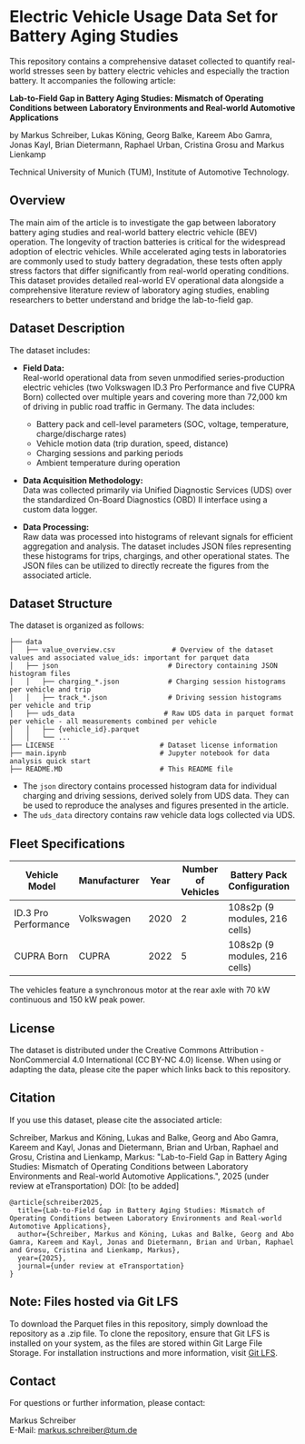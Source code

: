 # Electric Vehicle Usage Data Set for Battery Aging Studies

This repository contains a comprehensive dataset collected to quantify real-world stresses seen by battery electric vehicles and especially the traction battery.
It accompanies the following article:

**Lab-to-Field Gap in Battery Aging Studies: Mismatch of Operating Conditions between Laboratory Environments and Real-world Automotive Applications**

by Markus Schreiber, Lukas Köning, Georg Balke, Kareem Abo Gamra, Jonas Kayl, Brian Dietermann, Raphael Urban, Cristina Grosu and Markus Lienkamp

Technical University of Munich (TUM), Institute of Automotive Technology.

## Overview

The main aim of the article is to investigate the gap between laboratory battery aging studies and real-world battery electric vehicle (BEV) operation.
The longevity of traction batteries is critical for the widespread adoption of electric vehicles. While accelerated aging tests in laboratories are commonly used to study battery degradation, these tests often apply stress factors that differ significantly from real-world operating conditions. This dataset provides detailed real-world EV operational data alongside a comprehensive literature review of laboratory aging studies, enabling researchers to better understand and bridge the lab-to-field gap.


## Dataset Description

The dataset includes:

- **Field Data:**  
  Real-world operational data from seven unmodified series-production electric vehicles (two Volkswagen ID.3 Pro Performance and five CUPRA Born) collected over multiple years and covering more than 72,000 km of driving in public road traffic in Germany. The data includes:
  - Battery pack and cell-level parameters (SOC, voltage, temperature, charge/discharge rates)
  - Vehicle motion data (trip duration, speed, distance)
  - Charging sessions and parking periods
  - Ambient temperature during operation

- **Data Acquisition Methodology:**  
  Data was collected primarily via Unified Diagnostic Services (UDS) over the standardized On-Board Diagnostics (OBD) II interface using a custom data logger.

- **Data Processing:**  
  Raw data was processed into histograms of relevant signals for efficient aggregation and analysis. The dataset includes JSON files representing these histograms for trips, chargings, and other operational states. The JSON files can be utilized to directly recreate the figures from the associated article.


## Dataset Structure

The dataset is organized as follows:

```
├── data
│   ├── value_overview.csv              # Overview of the dataset values and associated value_ids: important for parquet data
│   ├── json                           # Directory containing JSON histogram files
│   │   ├── charging_*.json            # Charging session histograms per vehicle and trip
│   │   ├── track_*.json               # Driving session histograms per vehicle and trip
│   ├── uds_data                      # Raw UDS data in parquet format per vehicle - all measurements combined per vehicle
│   │   ├── {vehicle_id}.parquet
│   │   └── ...
├── LICENSE                          # Dataset license information
├── main.ipynb                       # Jupyter notebook for data analysis quick start
├── README.MD                        # This README file
```

- The `json` directory contains processed histogram data for individual charging and driving sessions, derived solely from UDS data. They can be used to reproduce the analyses and figures presented in the article.
- The `uds_data` directory contains raw vehicle data logs collected via UDS.

## Fleet Specifications

| Vehicle Model           | Manufacturer | Year | Number of Vehicles | Battery Pack Configuration | Net Energy Capacity |
|------------------------|--------------|------|--------------------|----------------------------|---------------------|
| ID.3 Pro Performance   | Volkswagen   | 2020 | 2                  | 108s2p (9 modules, 216 cells) | 58 kWh              |
| CUPRA Born             | CUPRA        | 2022 | 5                  | 108s2p (9 modules, 216 cells) | 58 kWh              |

The vehicles feature a synchronous motor at the rear axle with 70 kW continuous and 150 kW peak power.


## License

The dataset is distributed under the Creative Commons Attribution - NonCommercial 4.0 International (CC BY-NC 4.0) license. When using or adapting the data, please cite the paper which links back to this repository.


## Citation

If you use this dataset, please cite the associated article:

 Schreiber, Markus and Köning, Lukas and Balke, Georg and Abo Gamra, Kareem and Kayl, Jonas and Dietermann, Brian and Urban, Raphael and Grosu, Cristina and Lienkamp, Markus: "Lab-to-Field Gap in Battery Aging Studies: Mismatch of Operating Conditions between Laboratory Environments and Real-world Automotive Applications.", 2025 (under review at eTransportation) DOI: [to be added]


```
@article{schreiber2025,
  title={Lab-to-Field Gap in Battery Aging Studies: Mismatch of Operating Conditions between Laboratory Environments and Real-world Automotive Applications},
  author={Schreiber, Markus and Köning, Lukas and Balke, Georg and Abo Gamra, Kareem and Kayl, Jonas and Dietermann, Brian and Urban, Raphael and Grosu, Cristina and Lienkamp, Markus},
  year={2025},
  journal={under review at eTransportation}
}
```
## Note: Files hosted via Git LFS

To download the Parquet files in this repository, simply download the repository as a .zip file. To clone the repository, ensure that Git LFS is installed on your system, as the files are stored within Git Large File Storage. For installation instructions and more information, visit [Git LFS](https://git-lfs.com/).


## Contact

For questions or further information, please contact:

Markus Schreiber  
E-Mail: markus.schreiber@tum.de


